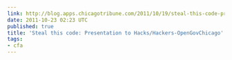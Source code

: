 ```yaml
---
link: http://blog.apps.chicagotribune.com/2011/10/19/steal-this-code-presentation-to-hackshackers-opengovchicago/
date: 2011-10-23 02:23 UTC
published: true
title: 'Steal this code: Presentation to Hacks/Hackers-OpenGovChicago'
tags:
- cfa
---
```



